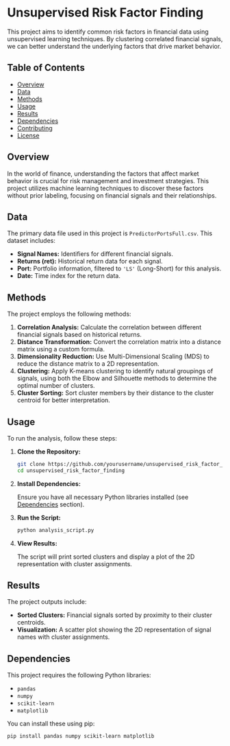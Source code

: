# Unsupervised Risk Factor Finding

This project aims to identify common risk factors in financial data using unsupervised learning techniques. By clustering correlated financial signals, we can better understand the underlying factors that drive market behavior.

## Table of Contents

- [Overview](#overview)
- [Data](#data)
- [Methods](#methods)
- [Usage](#usage)
- [Results](#results)
- [Dependencies](#dependencies)
- [Contributing](#contributing)
- [License](#license)

## Overview

In the world of finance, understanding the factors that affect market behavior is crucial for risk management and investment strategies. This project utilizes machine learning techniques to discover these factors without prior labeling, focusing on financial signals and their relationships.

## Data

The primary data file used in this project is `PredictorPortsFull.csv`. This dataset includes:

- **Signal Names:** Identifiers for different financial signals.
- **Returns (ret):** Historical return data for each signal.
- **Port:** Portfolio information, filtered to `'LS'` (Long-Short) for this analysis.
- **Date:** Time index for the return data.

## Methods

The project employs the following methods:

1. **Correlation Analysis:** Calculate the correlation between different financial signals based on historical returns.
2. **Distance Transformation:** Convert the correlation matrix into a distance matrix using a custom formula.
3. **Dimensionality Reduction:** Use Multi-Dimensional Scaling (MDS) to reduce the distance matrix to a 2D representation.
4. **Clustering:** Apply K-means clustering to identify natural groupings of signals, using both the Elbow and Silhouette methods to determine the optimal number of clusters.
5. **Cluster Sorting:** Sort cluster members by their distance to the cluster centroid for better interpretation.

## Usage

To run the analysis, follow these steps:

1. **Clone the Repository:**

   ```bash
   git clone https://github.com/yourusername/unsupervised_risk_factor_finding.git
   cd unsupervised_risk_factor_finding
   ```

2. **Install Dependencies:**

   Ensure you have all necessary Python libraries installed (see [Dependencies](#dependencies) section).

3. **Run the Script:**

   ```bash
   python analysis_script.py
   ```

4. **View Results:**

   The script will print sorted clusters and display a plot of the 2D representation with cluster assignments.

## Results

The project outputs include:

- **Sorted Clusters:** Financial signals sorted by proximity to their cluster centroids.
- **Visualization:** A scatter plot showing the 2D representation of signal names with cluster assignments.

## Dependencies

This project requires the following Python libraries:

- `pandas`
- `numpy`
- `scikit-learn`
- `matplotlib`

You can install these using pip:

```bash
pip install pandas numpy scikit-learn matplotlib
```
